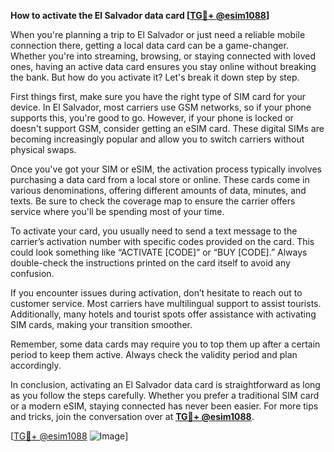 **How to activate the El Salvador data card [[TG💪+ @esim1088](https://t.me/s/esim1088)]**

When you're planning a trip to El Salvador or just need a reliable mobile connection there, getting a local data card can be a game-changer. Whether you're into streaming, browsing, or staying connected with loved ones, having an active data card ensures you stay online without breaking the bank. But how do you activate it? Let's break it down step by step.

First things first, make sure you have the right type of SIM card for your device. In El Salvador, most carriers use GSM networks, so if your phone supports this, you're good to go. However, if your phone is locked or doesn't support GSM, consider getting an eSIM card. These digital SIMs are becoming increasingly popular and allow you to switch carriers without physical swaps.

Once you've got your SIM or eSIM, the activation process typically involves purchasing a data card from a local store or online. These cards come in various denominations, offering different amounts of data, minutes, and texts. Be sure to check the coverage map to ensure the carrier offers service where you'll be spending most of your time.

To activate your card, you usually need to send a text message to the carrier’s activation number with specific codes provided on the card. This could look something like “ACTIVATE [CODE]” or “BUY [CODE].” Always double-check the instructions printed on the card itself to avoid any confusion.

If you encounter issues during activation, don’t hesitate to reach out to customer service. Most carriers have multilingual support to assist tourists. Additionally, many hotels and tourist spots offer assistance with activating SIM cards, making your transition smoother.

Remember, some data cards may require you to top them up after a certain period to keep them active. Always check the validity period and plan accordingly.

In conclusion, activating an El Salvador data card is straightforward as long as you follow the steps carefully. Whether you prefer a traditional SIM card or a modern eSIM, staying connected has never been easier. For more tips and tricks, join the conversation over at **[TG💪+ @esim1088](https://t.me/s/esim1088)**.

[[TG💪+ @esim1088](https://t.me/s/esim1088) ![Image](https://i.postimg.cc/Y0z9fWf4/image.png)]